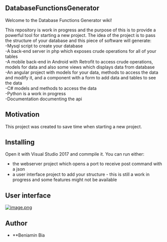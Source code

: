 ## DatabaseFunctionsGenerator

Welcome to the Database Functions Generator wiki!

This repository is work in progress and the purpose of this is to provide a powerful tool for starting a new project.
The idea of the project is to pass the structure of your database and this piece of software will generate:<br />
    -Mysql script to create your database<br />
    -A back-end server in php which exposes crude operations for all of your tables<br />
    -A mobile back-end in Android with Retrofit to access crude operations, models for data and also some views which displays data from database<br />
    -An angular project with models for your data, methods to access the data and modify it, and  a component with a form to add data and tables to see the data<br />
    -C# models and methods to access the data<br />
    -Python is a work in progress<br />
    -Documentation documenting the api <br />

## Motivation

This project was created to save time when starting a new project. 

## Installing

Open it with Visual Studio 2017 and commpile it. You can run either:<br />
* the webserver project which opens a port to receive post command with a json<br />
* a user interface project to add your structure - this is still a work in progress and some features might not be available<br />

## User interface

[![image.png](https://i.postimg.cc/500BbVVp/image.png)](https://postimg.cc/XZRGktXy)

## Author

* **Beniamin Bia


